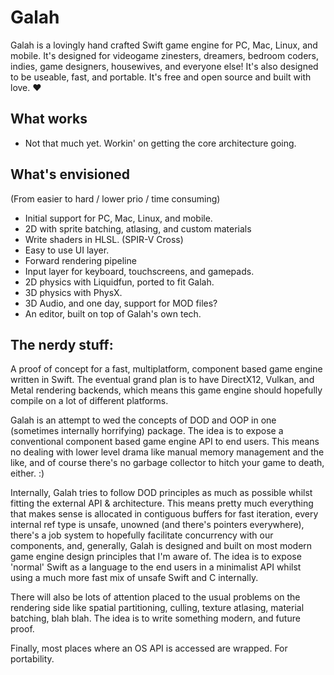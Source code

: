 # Galah
  
Galah is a lovingly hand crafted Swift game engine for PC, Mac, Linux, and mobile. It's designed for videogame zinesters, dreamers, bedroom coders, indies, game designers, housewives, and everyone else! It's also designed to be useable, fast, and portable. It's free and open source and built with love. ❤︎

## What works
  
- Not that much yet. Workin' on getting the core architecture going. 
  
## What's envisioned

(From easier to hard / lower prio / time consuming)

- Initial support for PC, Mac, Linux, and mobile. 
- 2D with sprite batching, atlasing, and custom materials
- Write shaders in HLSL. (SPIR-V Cross)
- Easy to use UI layer. 
- Forward rendering pipeline
- Input layer for keyboard, touchscreens, and gamepads. 
- 2D physics with Liquidfun, ported to fit Galah.
- 3D physics with PhysX. 
- 3D Audio, and one day, support for MOD files?
- An editor, built on top of Galah's own tech. 

## The nerdy stuff:
A proof of concept for a fast, multiplatform, component based game engine written in Swift. The eventual grand plan is to have DirectX12, Vulkan, and Metal rendering backends, which means this game engine should hopefully compile on a lot of different platforms.

Galah is an attempt to wed the concepts of DOD and OOP in one (sometimes internally horrifying) package. The idea is to expose a conventional component based game engine API to end users. This means no dealing with lower level drama like manual memory management and the like, and of course there's no garbage collector to hitch your game to death, either.  :)

Internally, Galah tries to follow DOD principles as much as possible whilst fitting the external API & architecture. This means pretty much everything that makes sense is allocated in contiguous buffers for fast iteration, every internal ref type is unsafe, unowned (and there's pointers everywhere), there's a job system to hopefully facilitate concurrency with our components, and, generally, Galah is designed and built on most modern game engine design principles that I'm aware of. The idea is to expose 'normal' Swift as a language to the end users in a minimalist API whilst using a much more fast mix of unsafe Swift and C internally. 

There will also be lots of attention placed to the usual problems on the rendering side like spatial partitioning, culling, texture atlasing, material batching, blah blah. The idea is to write something modern, and future proof. 

Finally, most places where an OS API is accessed are wrapped. For portability. 
